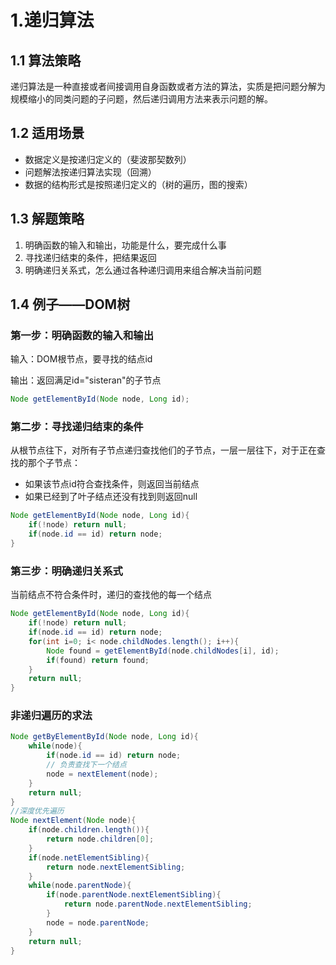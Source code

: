 # 1.递归算法

## 1.1 算法策略

递归算法是一种直接或者间接调用自身函数或者方法的算法，实质是把问题分解为规模缩小的同类问题的子问题，然后递归调用方法来表示问题的解。

## 1.2 适用场景

* 数据定义是按递归定义的（斐波那契数列）
* 问题解法按递归算法实现（回溯）
* 数据的结构形式是按照递归定义的（树的遍历，图的搜索）

## 1.3 解题策略

1. 明确函数的输入和输出，功能是什么，要完成什么事
2. 寻找递归结束的条件，把结果返回
3. 明确递归关系式，怎么通过各种递归调用来组合解决当前问题

## 1.4 例子——DOM树

### 第一步：明确函数的输入和输出

输入：DOM根节点，要寻找的结点id

输出：返回满足id="sisteran"的子节点

```java
Node getElementById(Node node, Long id);
```

### 第二步：寻找递归结束的条件

从根节点往下，对所有子节点递归查找他们的子节点，一层一层往下，对于正在查找的那个子节点：

* 如果该节点id符合查找条件，则返回当前结点
* 如果已经到了叶子结点还没有找到则返回null

```java
Node getElementById(Node node, Long id){
    if(!node) return null;
    if(node.id == id) return node;
}
```

### 第三步：明确递归关系式

当前结点不符合条件时，递归的查找他的每一个结点

```java
Node getElementById(Node node, Long id){
    if(!node) return null;
    if(node.id == id) return node;
    for(int i=0; i< node.childNodes.length(); i++){
        Node found = getElementById(node.childNodes[i], id);
        if(found) return found;
    }
    return null;
}
```

### 非递归遍历的求法

```java
Node getByElementById(Node node, Long id){
    while(node){
        if(node.id == id) return node;
        // 负责查找下一个结点
        node = nextElement(node);
    }
    return null;
}
//深度优先遍历
Node nextElement(Node node){
    if(node.children.length()){
        return node.children[0];
    }
    if(node.netElementSibling){
        return node.nextElementSibling;
    }
    while(node.parentNode){
        if(node.parentNode.nextElementSibling){
            return node.parentNode.nextElementSibling;
        }
        node = node.parentNode;
    }
    return null;
}
```

